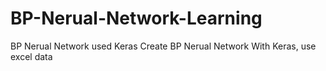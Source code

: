 # BP-Nerual-Network-Learning
BP Nerual Network used Keras
Create BP Nerual Network With Keras, use excel data
